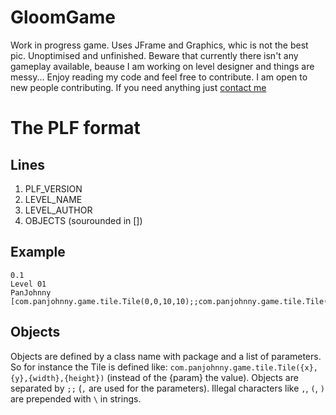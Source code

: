# GloomGame
Work in progress game. Uses JFrame and Graphics, whic is not the best pic. Unoptimised and unfinished. Beware that currently there isn't any gameplay available, beause I am working on level designer and things are messy... Enjoy reading my code and feel free to contribute. I am open to new people contributing. If you need anything just [contact me](https://linktr.ee/PanJohnny)

# The PLF format
## Lines
1. PLF_VERSION
2. LEVEL_NAME
3. LEVEL_AUTHOR
4. OBJECTS (sourounded in [])

## Example

```
0.1
Level 01
PanJohnny
[com.panjohnny.game.tile.Tile(0,0,10,10);;com.panjohnny.game.tile.Tile(0,0,10,10)]
```

## Objects

Objects are defined by a class name with package and a list of parameters. So for instance the Tile is defined like: `com.panjohnny.game.tile.Tile({x},{y},{width},{height})` (instead of the {param} the value).
Objects are separated by `;;` (`,` are used for the parameters).
Illegal characters like `,`, `(`, `)` are prepended with `\` in strings.
